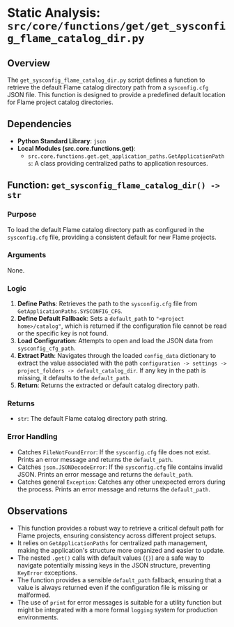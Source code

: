 # Static Analysis: `src/core/functions/get/get_sysconfig_flame_catalog_dir.py`

## Overview
The `get_sysconfig_flame_catalog_dir.py` script defines a function to retrieve the default Flame catalog directory path from a `sysconfig.cfg` JSON file. This function is designed to provide a predefined default location for Flame project catalog directories.

## Dependencies
- **Python Standard Library**: `json`
- **Local Modules (src.core.functions.get)**:
    - `src.core.functions.get.get_application_paths.GetApplicationPaths`: A class providing centralized paths to application resources.

## Function: `get_sysconfig_flame_catalog_dir() -> str`

### Purpose
To load the default Flame catalog directory path as configured in the `sysconfig.cfg` file, providing a consistent default for new Flame projects.

### Arguments
None.

### Logic
1.  **Define Paths**: Retrieves the path to the `sysconfig.cfg` file from `GetApplicationPaths.SYSCONFIG_CFG`.
2.  **Define Default Fallback**: Sets a `default_path` to `"<project home>/catalog"`, which is returned if the configuration file cannot be read or the specific key is not found.
3.  **Load Configuration**: Attempts to open and load the JSON data from `sysconfig_cfg_path`.
4.  **Extract Path**: Navigates through the loaded `config_data` dictionary to extract the value associated with the path `configuration -> settings -> project_folders -> default_catalog_dir`. If any key in the path is missing, it defaults to the `default_path`.
5.  **Return**: Returns the extracted or default catalog directory path.

### Returns
- `str`: The default Flame catalog directory path string.

### Error Handling
- Catches `FileNotFoundError`: If the `sysconfig.cfg` file does not exist. Prints an error message and returns the `default_path`.
- Catches `json.JSONDecodeError`: If the `sysconfig.cfg` file contains invalid JSON. Prints an error message and returns the `default_path`.
- Catches general `Exception`: Catches any other unexpected errors during the process. Prints an error message and returns the `default_path`.

## Observations
- This function provides a robust way to retrieve a critical default path for Flame projects, ensuring consistency across different project setups.
- It relies on `GetApplicationPaths` for centralized path management, making the application's structure more organized and easier to update.
- The nested `.get()` calls with default values (`{}`) are a safe way to navigate potentially missing keys in the JSON structure, preventing `KeyError` exceptions.
- The function provides a sensible `default_path` fallback, ensuring that a value is always returned even if the configuration file is missing or malformed.
- The use of `print` for error messages is suitable for a utility function but might be integrated with a more formal `logging` system for production environments.
